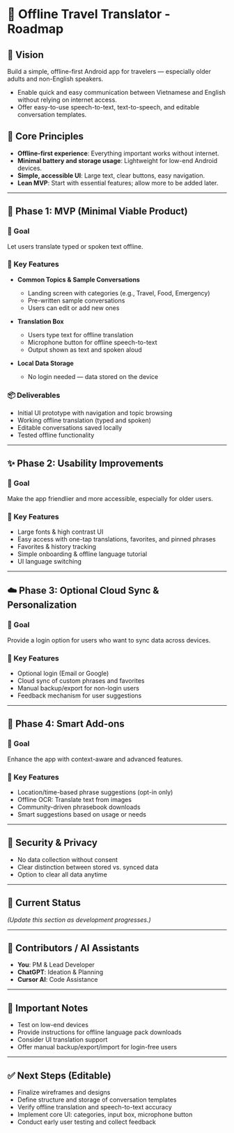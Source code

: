 # 📱 Offline Travel Translator - Roadmap

## 🌟 Vision

Build a simple, offline-first Android app for travelers — especially older adults and non-English speakers.

- Enable quick and easy communication between Vietnamese and English without relying on internet access.
- Offer easy-to-use speech-to-text, text-to-speech, and editable conversation templates.

## 🧭 Core Principles

- **Offline-first experience**: Everything important works without internet.
- **Minimal battery and storage usage**: Lightweight for low-end Android devices.
- **Simple, accessible UI**: Large text, clear buttons, easy navigation.
- **Lean MVP**: Start with essential features; allow more to be added later.

---

## 🚀 Phase 1: MVP (Minimal Viable Product)

### 🎯 Goal

Let users translate typed or spoken text offline.

### 🔑 Key Features

- **Common Topics & Sample Conversations**  
  - Landing screen with categories (e.g., Travel, Food, Emergency)  
  - Pre-written sample conversations  
  - Users can edit or add new ones  

- **Translation Box**  
  - Users type text for offline translation  
  - Microphone button for offline speech-to-text  
  - Output shown as text and spoken aloud  

- **Local Data Storage**  
  - No login needed — data stored on the device  

### 📦 Deliverables

- Initial UI prototype with navigation and topic browsing  
- Working offline translation (typed and spoken)  
- Editable conversations saved locally  
- Tested offline functionality

---

## ✨ Phase 2: Usability Improvements

### 🎯 Goal

Make the app friendlier and more accessible, especially for older users.

### 🔑 Key Features

- Large fonts & high contrast UI  
- Easy access with one-tap translations, favorites, and pinned phrases  
- Favorites & history tracking  
- Simple onboarding & offline language tutorial  
- UI language switching

---

## ☁️ Phase 3: Optional Cloud Sync & Personalization

### 🎯 Goal

Provide a login option for users who want to sync data across devices.

### 🔑 Key Features

- Optional login (Email or Google)  
- Cloud sync of custom phrases and favorites  
- Manual backup/export for non-login users  
- Feedback mechanism for user suggestions  

---

## 🧠 Phase 4: Smart Add-ons

### 🎯 Goal

Enhance the app with context-aware and advanced features.

### 🔑 Key Features

- Location/time-based phrase suggestions (opt-in only)  
- Offline OCR: Translate text from images  
- Community-driven phrasebook downloads  
- Smart suggestions based on usage or needs  

---

## 🔐 Security & Privacy

- No data collection without consent  
- Clear distinction between stored vs. synced data  
- Option to clear all data anytime  

---

## 📍 Current Status

_(Update this section as development progresses.)_

---

## 👥 Contributors / AI Assistants

- **You**: PM & Lead Developer  
- **ChatGPT**: Ideation & Planning  
- **Cursor AI**: Code Assistance  

---

## 📝 Important Notes

- Test on low-end devices  
- Provide instructions for offline language pack downloads  
- Consider UI translation support  
- Offer manual backup/export/import for login-free users  

---

## ✅ Next Steps (Editable)

- Finalize wireframes and designs  
- Define structure and storage of conversation templates  
- Verify offline translation and speech-to-text accuracy  
- Implement core UI: categories, input box, microphone button  
- Conduct early user testing and collect feedback  

